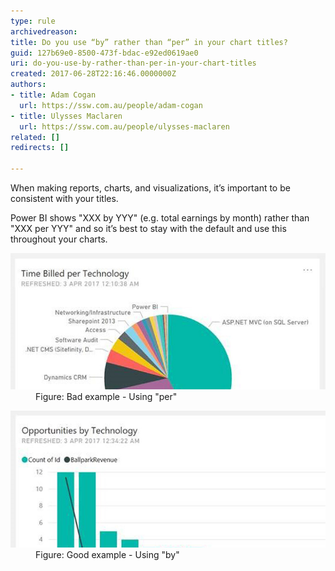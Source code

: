 ```yaml
---
type: rule
archivedreason: 
title: Do you use “by” rather than “per” in your chart titles?
guid: 127b69e0-8500-473f-bdac-e92ed0619ae0
uri: do-you-use-by-rather-than-per-in-your-chart-titles
created: 2017-06-28T22:16:46.0000000Z
authors:
- title: Adam Cogan
  url: https://ssw.com.au/people/adam-cogan
- title: Ulysses Maclaren
  url: https://ssw.com.au/people/ulysses-maclaren
related: []
redirects: []

---
```


When making reports, charts, and visualizations, it’s important to be consistent with your titles.

<!--endintro-->

Power BI shows "XXX by YYY" (e.g. total earnings by month) rather than "XXX per YYY" and so it’s best to stay with the default and use this throughout your charts.
<dl class="badImage"><dt><img src="by-per-bad.jpg" alt="by-per-bad.jpg"></dt><dd>Figure: Bad example - Using "per"</dd></dl><dl class="goodImage"><dt><img src="by-per-good.jpg" alt="by-per-good.jpg"></dt><dd>Figure: Good example - Using "by" <br></dd></dl>
